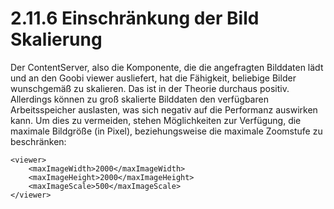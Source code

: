 # 2.11.6 Einschränkung der Bild Skalierung

Der ContentServer, also die Komponente, die die angefragten Bilddaten lädt und an den Goobi viewer ausliefert, hat die Fähigkeit, beliebige Bilder wunschgemäß zu skalieren. Das ist in der Theorie durchaus positiv. Allerdings können zu groß skalierte Bilddaten den verfügbaren Arbeitsspeicher auslasten, was sich negativ auf die Performanz auswirken kann. Um dies zu vermeiden, stehen Möglichkeiten zur Verfügung, die maximale Bildgröße \(in Pixel\), beziehungsweise die maximale Zoomstufe zu beschränken:

```markup
<viewer>
    <maxImageWidth>2000</maxImageWidth>
    <maxImageHeight>2000</maxImageHeight>
    <maxImageScale>500</maxImageScale>
</viewer>
```

